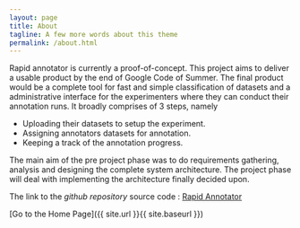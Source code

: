 ```yaml
---
layout: page
title: About
tagline: A few more words about this theme
permalink: /about.html
---
```


Rapid annotator is currently a proof-of-concept. This project aims to deliver a usable product by the end of Google Code of Summer. The final product would be a complete tool for fast and simple classification of datasets and a administrative interface for the experimenters where they can conduct their annotation runs. It broadly comprises of 3 steps, namely

*   Uploading their datasets to setup the experiment.
*   Assigning annotators datasets for annotation.
*   Keeping a track of the annotation progress.

The main aim of the pre project phase was to do requirements gathering, analysis and  designing the complete system architecture. The project phase will deal with implementing the architecture finally decided upon.

The link to the _github repository_ source code : [Rapid Annotator](https://github.com/guptavaibhav18197/rapidannotator)


[Go to the Home Page]({{ site.url }}{{ site.baseurl }})
